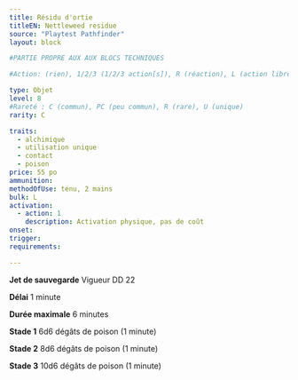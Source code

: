 ```yaml
---
title: Résidu d'ortie
titleEN: Nettleweed residue
source: "Playtest Pathfinder"
layout: block

#PARTIE PROPRE AUX AUX BLOCS TECHNIQUES

#Action: (rien), 1/2/3 (1/2/3 action[s]), R (réaction), L (action libre)

type: Objet
level: 8
#Rareté : C (commun), PC (peu commun), R (rare), U (unique)
rarity: C

traits:
  - alchimique
  - utilisation unique
  - contact
  - poison
price: 55 po
ammunition:
methodOfUse: tenu, 2 mains
bulk: L
activation: 
  - action: 1
    description: Activation physique, pas de coût
onset: 
trigger:
requirements:

---
```


**Jet de sauvegarde** Vigueur DD 22

**Délai** 1 minute

**Durée maximale** 6 minutes

**Stade 1** 6d6 dégâts de poison (1 minute)

**Stade 2** 8d6 dégâts de poison (1 minute)

**Stade 3** 10d6 dégâts de poison (1 minute)